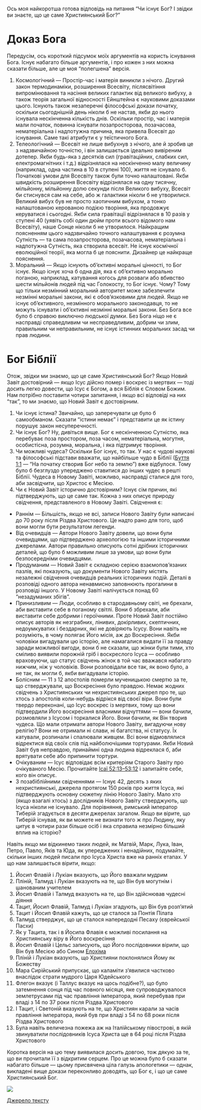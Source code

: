 Ось моя найкоротша готова відповідь на питання “Чи існує Бог? І звідки ви знаєте, що це саме Християнський Бог?”

# Доказ Бога

Передусім, ось короткий підсумок моїх аргументів на користь існування Бога. Існує набагато більше аргументів, і про кожен з них можна сказати більше, але це моя “полегшена” версія.

1. Космологічний — Простір-час і матерія виникли з нічого. Другий закон термодинаміки, розширення Всесвіту, післясвітіння випромінювання та насіння великих галактик від великого вибуху, а також теорія загальної відносності Ейнштейна є науковими доказами цього. Існують також незаперечні філософські докази початку, оскільки сьогоднішній день ніколи б не настав, якби до нього існувала нескінченна кількість днів. Оскільки простір, час і матерія мали початок, повинна існувати позапросторова, позачасова, нематеріальна і надпотужна причина, яка привела Всесвіт до існування. Саме такі атрибути є у теїстичного Бога.
2. Телеологічний — Всесвіт не лише вибухнув з нічого, але й зробив це з надзвичайною точністю, і він залишається ідеально вивіреним дотепер. Якби будь-яка з десятків сил (гравітаційних, слабких сил, електромагнітних і т.д.) відрізнялася на нескінченно малу величину (наприклад, одна частина в 10 в ступені 100), життя не існувало б. Початкові умови для Всесвіту також були точно налаштовані. Якби швидкість розширення Всесвіту відрізнялася на одну тисячну, мільйонну, мільйонну долю секунди після Великого вибуху, Всесвіт би стиснувся сам на себе, або ж галактики ніколи б не утворилися. Великий вибух був не просто хаотичним вибухом, а тонко налаштованою керованою подією творіння, яка продовжує керуватися і сьогодні. Якби сила гравітації відрізнялася в 10 разів у ступені 40 (уявіть собі один дюйм проти всього відомого нам Всесвіту), наше Сонце ніколи б не утворилося. Найкращим поясненням цього надзвичайно точного налаштування є розумна Сутність — та сама позапросторова, позачасова, нематеріальна і надпотужна Сутність, яка створила всесвіт. Не існує космічної еволюційної теорії, яка могла б це пояснити. Дизайнер це найкраще пояснення.
3. Моральний — Якщо існують об’єктивні моральні цінності, то Бог існує. Якщо існує хоча б одна дія, яка є об’єктивно морально поганою, наприклад, катування когось для розваги або вбивство шести мільйонів людей під час Голокосту, то Бог існує. Чому? Тому що тільки незмінний моральний авторитет може забезпечити незмінні моральні закони, які є обов’язковими для людей. Якщо не існує об’єктивного, незмінного морального законодавця, то не можуть існувати і об’єктивні незмінні моральні закони. Без Бога все було б справою виключно людської думки. Без Бога ніщо не є насправді справедливим чи несправедливим, добрим чи злим, правильним чи неправильним, не існує істинних моральних засад чи прав людини.

# Бог Біблії

Отож, звідки ми знаємо, що це саме Християнський Бог? Якщо Новий Завіт достовірний — якщо Ісус дійсно помер і воскрес із мертвих — тоді досить легко довести, що Ісус є Богом, а вся Біблія є Словом Божим. Нам потрібно поставити чотири запитання, і якщо всі відповіді на них “так”, то ми знаємо, що Новий Завіт є достовірним.

1. Чи існує істина? Звичайно, що заперечувати це було б самообманом. Сказати “істини немає” і представити це як істину порушує закон несуперечності.
2. Чи існує Бог? Ну, дивіться вище. Бог є нескінченною Сутністю, яка перебуває поза простором, поза часом, нематеріальна, могутня, особистісна, розумна, моральна, і яка підтримує творіння.
3. Чи можливі чудеса? Оскільки Бог існує, то так. У нас є чудові наукові та філософські підстави вважати, що найбільше чудо в Біблії ([Буття 1:1](https://www.bible.com/bible/3786/GEN.1.1) — “На початку створив Бог небо та землю”) вже відбулося. Тому було б безглуздо упереджено ставитися до інших чудес в решті Біблії. Чудеса в Новому Завіті, можливо, насправді сталися для того, аби засвідчити, що Христос є Месією.
4. Чи є Новий Завіт історично достовірним? Існує сім причин, які підтверджують, що це саме так. Кожна з них описує природу свідчення, представленого в Новому Завіті. Свідчення є:

- Раннім — Більшість, якщо не всі, записи Нового Завіту були написані до 70 року після Різдва Христового. Це надто рано для того, щоб вони могли бути результатом легенди.
- Від очевидців — Автори Нового Завіту довели, що вони були очевидцями, що підтверджено археологією та іншими історичними джерелами. Автори правильно описують сотні дрібних історичних деталей, що було б можливим лише за умови, що вони були безпосередніми очевидцями.
- Продуманим — Новий Завіт є складною серією взаємопов’язаних пазлів, які показують, що документи Нового Завіту містять незалежні свідчення очевидців реальних історичних подій. Деталі в розповіді одного автора ненавмисно заповнюють прогалини в розповіді іншого. У Новому Завіті налічується понад 60 “незадуманих збігів”.
- Принизливим — Люди, особливо в стародавньому світі, не брехали, аби виставити себе в поганому світлі. Вони б збрехали, аби виставити себе добрими і героїчними. Проте Новий Завіт постійно описує авторів як незграбних, лінивих, докірливих, скептичних, недоумкуватих і бездарних, які не довіряють Ісусу. Вони навіть не розуміють, в чому полягає Його місія, аж до Воскресіння. Якби чоловіки вигадували цю історію, але намагалися видати її за правду заради можливої вигоди, вони б не сказали, що жінки були тими, хто сміливо виявили порожній гріб і воскреслого Ісуса — особливо враховуючи, що статус свідчень жінок в той час вважався набагато нижчим, ніж у чоловіків. Вони розповідали все так, як воно було, а не так, як могли б, якби вигадували історію.
- Болісним — 11 з 12 апостолів померли мученицькою смертю за те, що стверджували, що Воскресіння було правдою. Немає жодних свідчень з Християнських чи нехристиянських джерел про те, що хтось з апостолів коли-небудь відрікся від своєї віри. Вони були твердо переконані, що Ісус воскрес із мертвих, тому що вони підтвердили Його воскресіння власними відчуттями — вони бачили, розмовляли з Ісусом і торкалися Його. Вони бачили, як Він творив чудеса. Що мали отримати автори Нового Завіту, вигадуючи нову релігію? Вони не отримали ні слави, ні багатства, ні статусу. Їх катували, розпинали і спалювали живцем. Всі вони відмовлялися відректися від своїх слів під найболючішими тортурами. Якби Новий Завіт був неправдою, принаймні одна людина відреклася б, аби врятувати себе або припинити тортури.
- Очікуваним — Ісус відповідає всім критеріям Старого Завіту про очікуваного Месію. Прочитайте [Ісаї 52:13–53:12](https://www.biblegateway.com/passage/?search=Isaiah+52%3A13-53%3A12&version=ERV-UK%3BUKR) і запитайте себе, кого він описує.
- З позабіблійними свідченнями — Існує 42, десять з яких нехристиянські, джерела протягом 150 років про життя Ісуса, які підтверджують основну сюжетну лінію Нового Завіту. Мало хто (якщо взагалі хтось) з дослідників Нового Завіту стверджують, що Ісуса ніколи не існувало. Для порівняння, римський імператор Тиберій згадується в десяти джерелах загалом. Якщо ви вірите, що Тиберій існував, як ви можете не визнати того ж про Людину, яку цитує в чотири рази більше осіб і яка справила незмірно більший вплив на історію?

Навіть якщо ми відкинемо таких людей, як Матвій, Марк, Лука, Іван, Петро, Павло, Яків та Юда, як упереджених і ненадійних, подумайте, скільки інших людей писали про Ісуса Христа вже на ранніх етапах. У що нам залишається вірити, якщо:

1. Йосип Флавій і Лукіан вказують, що Його вважали мудрим
2. Пліній, Талмуд і Лукіан вказують на те, що Він був могутнім і шанованим учителем
3. Йосип Флавій і Талмуд вказують на те, що Він здійснював чудесні діяння
4. Тацит, Йосип Флавій, Талмуд і Лукіан згадують, що Він був розп’ятий
5. Тацит і Йосип Флавій кажуть, що це сталося за Понтія Пілата
6. Талмуд стверджує, що це сталося напередодні Песаху (єврейської Пасхи)
7. Як у Тацита, так і в Йосипа Флавія є можливі посилання на Християнську віру в Його воскресіння
8. Йосип Флавій і Цельс записують, що Його послідовники вірили, що Він був Месією або Сином [Елохіма](https://www.gotquestions.org/Ukrainian/Ukrainian-names-of-God.html)
9. Пліній і Лукіан вказують, що Християни поклонялися Йому як Божеству
10. Мара Сирійський припускає, що каламіти з’явилися частково внаслідок страти мудрого Царя Юдейського
11. Флегон вказує (і Таллус вказує на щось подібне?), що було затемнення сонця під час повного місяця, яке супроводжувалося землетрусами під час правління імператора, який перебував при владі з 14 по 37 роки після Різдва Христового
12. І Тацит, і Светоній вказують на те, що Християн карали за часів правління імператора, який був при владі з 54 по 68 роки після Різдва Христового
13. Була навіть величезна пожежа аж на Італійському півострові, в якій звинуватили послідовників Ісуса Христа ще в 64 році після Різдва Христового

Коротка версія на цю тему виявилася досить довгою, тож дякую за те, що ви прочитали її з відкритим серцем. Про це можна було б сказати набагато більше — цьому присвячена ціла галузь апологетики — однак, викладені вище докази переконливо доводять, що Бог є, і що це саме Християнський Бог.

![](https://miro.medium.com/v2/resize:fit:4675/0*36HTCZdD1WVd7k-7)

[Джерело тексту](https://airylvat.github.io/Proof-Of-Christian-God/)
